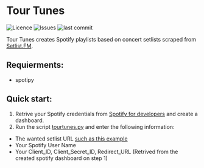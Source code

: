 # Tour Tunes
<p>
<img alt="Licence" src=https://img.shields.io/github/license/lironbdolah/tourtunes>
 <img alt="Issues" src=https://img.shields.io/github/issues/lironbdolah/tourtunes>
 <img alt="last commit" src=https://img.shields.io/github/last-commit/lironbdolah/tourtunes>
</p>

Tour Tunes creates Spotify playlists based on concert setlists scraped from [Setlist.FM](https://www.setlist.fm/).

## Requierments:
- spotipy

## Quick start:
1. Retrive your Spotify credentials from [Spotify for developers](https://developer.spotify.com/) and create a dashboard.
2. Run the script [tourtunes.py](https://github.com/lironbdolah/tourtunes/blob/main/src/tourtunes.py) and enter the following information:
  - The wanted setlist URL [such as this example](https://www.setlist.fm/setlist/metallica/2023/donington-park-castle-donington-england-1ba689bc.html)
  - Your Spotify User Name
  - Your Client_ID, Client_Secret_ID, Redirect_URL (Retrived from the created spotify dashboard on step 1)

